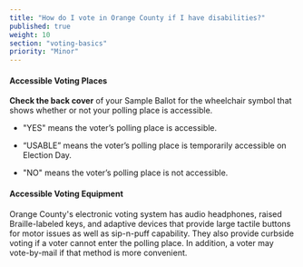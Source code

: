 ```yaml
---
title: "How do I vote in Orange County if I have disabilities?"
published: true
weight: 10
section: "voting-basics"
priority: "Minor"
---
```


#### Accessible Voting Places  

**Check the back cover** of your Sample Ballot for the wheelchair symbol that shows whether or not your polling place is accessible.  

- "YES" means the voter’s polling place is accessible.  

- “USABLE” means the voter’s polling place is temporarily accessible on Election Day.  

- "NO" means the voter’s polling place is not accessible.  

#### Accessible Voting Equipment  

Orange County's electronic voting system has audio headphones, raised Braille-labeled keys, and adaptive devices that provide large tactile buttons for motor issues as well as sip-n-puff capability. They also provide curbside voting if a voter cannot enter the polling place. In addition, a voter may vote-by-mail if that method is more convenient.  